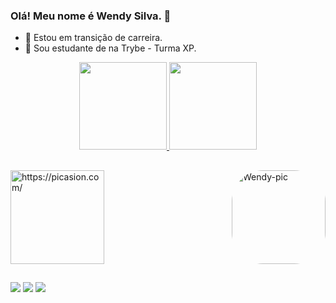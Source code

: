 ### Olá! Meu nome é Wendy Silva. 👋

- 🔭 Estou em transição de carreira.
- 🌱 Sou estudante de na Trybe - Turma XP.

<div align="center">
  <a href="https://github.com/WendySilva">
  <img height="140em" src="https://github-readme-stats.vercel.app/api?username=WendySilva&show_icons=true&theme=dracula&include_all_commits=true&count_private=true"/>
  <img height="140em" src="https://github-readme-stats.vercel.app/api/top-langs/?username=WendySilva&layout=compact&langs_count=7&theme=dracula"/>
</div> 
 
  ##
 
  <div>
  <img align="right" alt="Wendy-pic" height="150" style="border-radius:50px;" src="<a href="https://picasion.com/"><img src="https://i.picasion.com/pic91/d56b0ba3b59d4046da7d00cfee59a82c.gif" width="150" height="150" border="0" alt="https://picasion.com/" /></a><br /><a href="https://picasion.com/"> 
  </div>
 
  ##
 
  <div>
  <a href="https://instagram.com/wendysssilva" target="_blank"><img src="https://img.shields.io/badge/-Instagram-%23E4405F?style=for-the-badge&logo=instagram&logoColor=white" target="_blank"></a>
  <a href = "mailto:wendy.trab@gmail.com"><img src="https://img.shields.io/badge/-Gmail-%23333?style=for-the-badge&logo=gmail&logoColor=white" target="_blank"></a>
  <a href="https://www.linkedin.com/in/wendysilvasouza/" target="_blank"><img src="https://img.shields.io/badge/-LinkedIn-%230077B5?style=for-the-badge&logo=linkedin&logoColor=white" target="_blank"></a> 
</div> 
